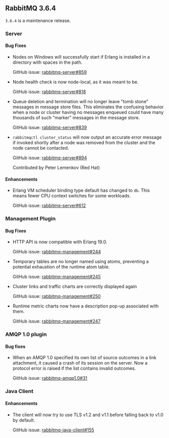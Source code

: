 ## RabbitMQ 3.6.4

`3.6.4` is a maintenance release.


### Server

#### Bug Fixes

 * Nodes on Windows will successfully start if Erlang is installed in a directory with spaces
   in the path.

   GitHub issue: [rabbitmq-server#859](https://github.com/rabbitmq/rabbitmq-server/issues/859)

 * Node health check is now node-local, as it was meant to be.

   GitHub issue: [rabbitmq-server#818](https://github.com/rabbitmq/rabbitmq-server/issues/818)

 * Queue deletion and termination will no longer leave "tomb stone" messages in message store
   files. This eliminates the confusing behavior when a node or cluster having no messages
   enqueued could have many thousands of such "marker" messages in the message store.

   GitHub issue: [rabbitmq-server#839](https://github.com/rabbitmq/rabbitmq-server/issues/839)

 * `rabbitmqctl cluster_status` will now output an accurate error message
   if invoked shortly after a node was removed from the cluster and the node cannot be
   contacted.

   GitHub issue: [rabbitmq-server#894](https://github.com/rabbitmq/rabbitmq-server/pull/894)
   
   Contributed by Peter Lemenkov (Red Hat)

#### Enhancements

 * Erlang VM scheduler binding type default has changed to `db`. This means fewer
   CPU context switches for some workloads.

   GitHub issue: [rabbitmq-server#612](https://github.com/rabbitmq/rabbitmq-server/issues/612)

### Management Plugin

#### Bug Fixes

 * HTTP API is now compatible with Erlang 19.0.

   GitHub issue: [rabbitmq-management#244](https://github.com/rabbitmq/rabbitmq-management/issues/244)

 * Temporary tables are no longer named using atoms, preventing a potential
   exhaustion of the runtime atom table.

   GitHub issue: [rabbitmq-management#245](https://github.com/rabbitmq/rabbitmq-management/issues/245)

 * Cluster links and traffic charts are correctly displayed again

   GitHub issue: [rabbitmq-management#250](https://github.com/rabbitmq/rabbitmq-management/issues/250)

 * Runtime metric charts now have a description pop-up associated with them.

   GitHub issue: [rabbitmq-management#247](https://github.com/rabbitmq/rabbitmq-management/issues/247)

### AMQP 1.0 plugin

#### Bug fixes

 * When an AMQP 1.0 specified its own list of source outcomes in a link
   attachment, it caused a crash of its session on the server. Now a
   protocol error is raised if the list contains invalid outcomes.

   GitHub issue: [rabbitmq-amqp1.0#31](https://github.com/rabbitmq/rabbitmq-amqp1.0/issues/31)

### Java Client

#### Enhancements

 * The client will now try to use TLS v1.2 and v1.1 before falling back to v1.0 by default.

   GitHub issue: [rabbitmq-java-client#155](https://github.com/rabbitmq/rabbitmq-java-client/issues/155)
